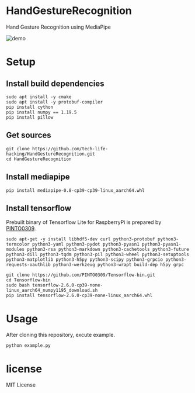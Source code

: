 # HandGestureRecognition
Hand Gesture Recognition using MediaPipe

![demo](https://www.techlife-hacking.com/wp-content/uploads/2021/09/nn-1.gif)
# Setup

## Install build dependencies
```
sudo apt install -y cmake
sudo apt install -y protobuf-compiler
pip install cython
pip install numpy == 1.19.5
pip install pillow
```

## Get sources
```
git clone https://github.com/tech-life-hacking/HandGestureRecognition.git
cd HandGestureRecognition
```
## Install mediapipe
```
pip install mediapipe-0.8-cp39-cp39-linux_aarch64.whl
```

## Install tensorflow
Prebuilt binary of Tensorflow Lite for RaspberryPi is prepared by [PINTO0309](https://github.com/PINTO0309/Tensorflow-bin).

```
sudo apt-get -y install libhdf5-dev curl python3-protobuf python3-termcolor python3-yaml python3-pydot python3-pyasn1 python3-pyasn1-modules python3-rsa python3-markdown python3-cachetools python3-future python3-dill python3-tqdm python3-pil python3-wheel python3-setuptools python3-matplotlib python3-h5py python3-scipy python3-grpcio python3-requests-oauthlib python3-werkzeug python3-wrapt build-dep h5py grpc

git clone https://github.com/PINTO0309/Tensorflow-bin.git
cd Tensorflow-bin
sudo bash tensorflow-2.6.0-cp39-none-linux_aarch64_numpy1195_download.sh
pip install tensorflow-2.6.0-cp39-none-linux_aarch64.whl
```

# Usage
After cloning this repository, excute example.
```
python example.py
```

# license
MIT License